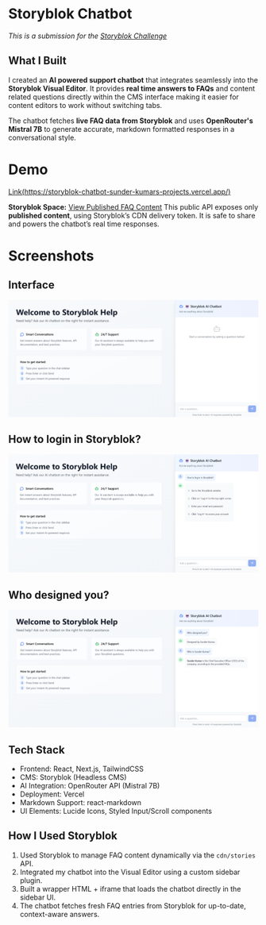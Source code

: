 # Storyblok Chatbot

*This is a submission for the [Storyblok Challenge](https://dev.to/challenges/storyblok)*

## What I Built

I created an **AI powered support chatbot** that integrates seamlessly into the **Storyblok Visual Editor**. It provides **real time answers to FAQs** and content related questions directly within the CMS interface making it easier for content editors to work without switching tabs.

The chatbot fetches **live FAQ data from Storyblok** and uses **OpenRouter's Mistral 7B** to generate accurate, markdown formatted responses in a conversational style.

# Demo
[Link(https://storyblok-chatbot-sunder-kumars-projects.vercel.app/)](https://storyblok-chatbot-sunder-kumars-projects.vercel.app/)

**Storyblok Space:** 
[View Published FAQ Content](https://api.storyblok.com/v2/cdn/stories?version=published&token=EINoQ8geZizD6KGiXpvReAtt)
This public API exposes only **published content**, using Storyblok’s CDN delivery token. It is safe to share and powers the chatbot’s real time responses.


# Screenshots

## Interface
![Chatbot UI Screenshot](https://github.com/Sunder-Kumar/storyblok_chatbot/blob/main/screenshots/Demo%20(1).png)
## How to login in Storyblok?
![Chatbot UI Screenshot](https://github.com/Sunder-Kumar/storyblok_chatbot/blob/main/screenshots/Demo%20(2).png)
## Who designed you?
![Chatbot UI Screenshot](https://github.com/Sunder-Kumar/storyblok_chatbot/blob/main/screenshots/Owner.png)


## Tech Stack

- Frontend: React, Next.js, TailwindCSS
- CMS: Storyblok (Headless CMS)
- AI Integration: OpenRouter API (Mistral 7B)
- Deployment: Vercel
- Markdown Support: react-markdown
- UI Elements: Lucide Icons, Styled Input/Scroll components

## How I Used Storyblok

1. Used Storyblok to manage FAQ content dynamically via the `cdn/stories` API.
2. Integrated my chatbot into the Visual Editor using a custom sidebar plugin.
3. Built a wrapper HTML + iframe that loads the chatbot directly in the sidebar UI.
4. The chatbot fetches fresh FAQ entries from Storyblok for up-to-date, context-aware answers.


